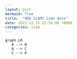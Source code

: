 ```yaml
---
layout: post
mermaid: True
title:  "ORB SLAM2 Code Note"
date: 2021-12-15 22:54:08 +0800
categories: slam
---
```


```mermaid
graph LR
   A --> B
   A --> C
   C --> D
```